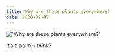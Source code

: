 ```yaml
---
title: Why are these plants everywhere?
date: 2020-07-07
---
```


!['Why are these plants everywhere?'](/Indoor-palm.jpeg)

It’s a palm, I think?